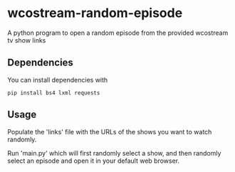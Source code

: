 # wcostream-random-episode
A python program to open a random episode from the provided wcostream tv show links

## Dependencies
You can install dependencies with
```
pip install bs4 lxml requests
```

## Usage
Populate the 'links' file with the URLs of the shows you want to watch randomly.

Run 'main.py' which will first randomly select a show, and then randomly select an episode and open it in your default web browser.
